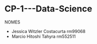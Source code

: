 # CP-1---Data-Science

NOMES

- Jessica Witzler Costacurta rm99068
- Marcio Hitoshi Tahyra rm552511
